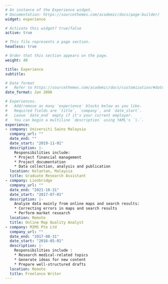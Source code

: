 ```yaml
---
# An instance of the Experience widget.
# Documentation: https://sourcethemes.com/academic/docs/page-builder/
widget: experience

# Activate this widget? true/false
active: true

# This file represents a page section.
headless: true

# Order that this section appears on the page.
weight: 40

title: Experience
subtitle:

# Date format
#   Refer to https://sourcethemes.com/academic/docs/customization/#date-format
date_format: Jan 2006

# Experiences.
#   Add/remove as many `experience` blocks below as you like.
#   Required fields are `title`, `company`, and `date_start`.
#   Leave `date_end` empty if it's your current employer.
#   You can begin a multiline `description` using YAML's `|-`.
experience:
- company: Universiti Sains Malaysia
  company_url: ""
  date_end: ""
  date_start: "2019-11-01"
  description: |-
    Responsibilities include:
    * Project financial management
    * Project documentation
    * Data collection, analysis and publication
  location: Kelantan, Malaysia
  title: Graduate Research Assistant
- company: Lionbridge
  company_url: ""
  date_end: "2021-10-31"
  date_start: "2017-07-01"
  description: |-
    Analyze data mainly from online maps and search results:
    * Correcting errors in maps and search results
    * Perform market research
  location: Remote
  title: Online Map Quality Analyst
- company: MIMS Pte Ltd
  company_url: ""
  date_end: "2017-08-31"
  date_start: "2016-05-01"
  description: |-
    Responsibilities include :
    * Research medical-related topics
    * Generate ideas for new content
    * Prepare well-structured drafts
  location: Remote
  title: Freelance Writer
---
```

